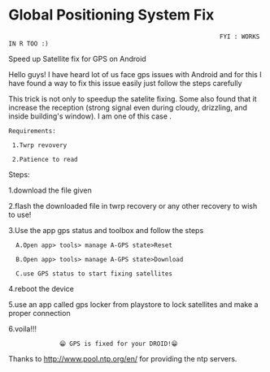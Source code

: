 # Global Positioning System Fix
                                                              FYI : WORKS IN R TOO :)
Speed up Satellite fix for GPS on Android

Hello guys! I have heard lot of us face gps issues with  Android  and for this I have found a way to fix this issue easily just follow the steps carefully

This trick is not only to speedup the satelite fixing. Some also found that it increase the reception (strong signal even during cloudy, drizzling, and inside building's window). I am one of this case .

    Requirements:

     1.Twrp revovery
  
     2.Patience to read
  

Steps:
 
  1.download the file given

  2.flash the downloaded file in twrp recovery or any other recovery to wish to use!

  3.Use the app gps status and toolbox and follow the steps

      A.Open app> tools> manage A-GPS state>Reset

      B.Open app> tools> manage A-GPS state>Download

      C.use GPS status to start fixing satellites

  4.reboot the device

  5.use an app called gps locker from playstore to lock satellites and make a proper connection

  6.voila!!! 
  


                  😁 GPS is fixed for your DROID!😁




Thanks to http://www.pool.ntp.org/en/ for providing the ntp servers.
